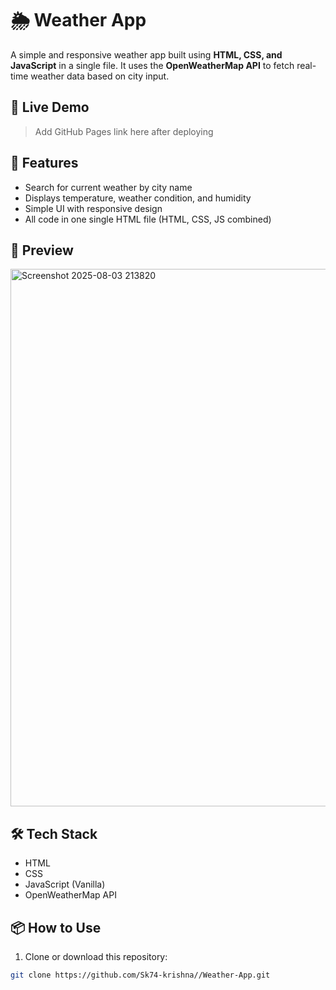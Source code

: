 # 🌦️ Weather App

A simple and responsive weather app built using **HTML, CSS, and JavaScript** in a single file. It uses the **OpenWeatherMap API** to fetch real-time weather data based on city input.

## 🔗 Live Demo

> Add GitHub Pages link here after deploying

## 🚀 Features

- Search for current weather by city name
- Displays temperature, weather condition, and humidity
- Simple UI with responsive design
- All code in one single HTML file (HTML, CSS, JS combined)

## 📸 Preview

<img width="747" height="860" alt="Screenshot 2025-08-03 213820" src="https://github.com/user-attachments/assets/98cbf406-93e8-41c6-a865-a42624ad3a78" />


## 🛠️ Tech Stack

- HTML
- CSS
- JavaScript (Vanilla)
- OpenWeatherMap API

## 📦 How to Use

1. Clone or download this repository:

```bash
git clone https://github.com/Sk74-krishna//Weather-App.git
